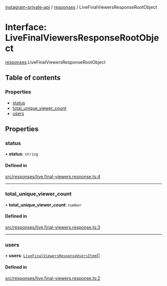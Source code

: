 [instagram-private-api](../../README.md) / [responses](../../modules/responses.md) / LiveFinalViewersResponseRootObject

# Interface: LiveFinalViewersResponseRootObject

[responses](../../modules/responses.md).LiveFinalViewersResponseRootObject

## Table of contents

### Properties

- [status](LiveFinalViewersResponseRootObject.md#status)
- [total\_unique\_viewer\_count](LiveFinalViewersResponseRootObject.md#total_unique_viewer_count)
- [users](LiveFinalViewersResponseRootObject.md#users)

## Properties

### status

• **status**: `string`

#### Defined in

[src/responses/live.final-viewers.response.ts:4](https://github.com/Nerixyz/instagram-private-api/blob/b3351b9/src/responses/live.final-viewers.response.ts#L4)

___

### total\_unique\_viewer\_count

• **total\_unique\_viewer\_count**: `number`

#### Defined in

[src/responses/live.final-viewers.response.ts:3](https://github.com/Nerixyz/instagram-private-api/blob/b3351b9/src/responses/live.final-viewers.response.ts#L3)

___

### users

• **users**: [`LiveFinalViewersResponseUsersItem`](LiveFinalViewersResponseUsersItem.md)[]

#### Defined in

[src/responses/live.final-viewers.response.ts:2](https://github.com/Nerixyz/instagram-private-api/blob/b3351b9/src/responses/live.final-viewers.response.ts#L2)
